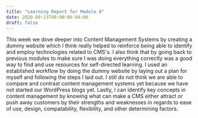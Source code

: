 ```yaml
---
title: "Learning Report for Module 4"
date: 2020-09-13T00:00:00-04:00
draft: false
---
```


   This week we dove deeper into Content Management Systems by creating a dummy website which I think really helped to reinforce being able
  to identify and employ technologies related to CMS's. I also think that by going back to previous modules to make sure I was doing everything
  correctly was a good way to find and use resources for self-directed learning. I used an established workflow by doing the dummy website by
  laying out a plan for myself and following the steps I laid out. I still do not think we are able to compare and contrast content management systems 
  yet because we have not started our WordPress blogs yet. Lastly, I can identify key concepts in content management by knowing what can make a CMS
  either attract or push away customers by their strengths and weaknesses in regards to ease of use, design, compatability, flexibility, and other 
  determining factors.
